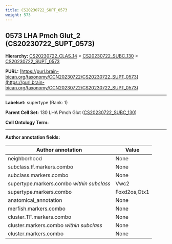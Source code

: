 ```yaml
---
title: CS20230722_SUPT_0573
weight: 573
---
```

## 0573 LHA Pmch Glut_2 (CS20230722_SUPT_0573)
<b>Hierarchy: </b>
[CS20230722_CLAS_14](../CS20230722_CLAS_14) >
[CS20230722_SUBC_130](../CS20230722_SUBC_130) >
[CS20230722_SUPT_0573](../CS20230722_SUPT_0573)

**PURL:** [https://purl.brain-bican.org/taxonomy/CCN20230722/CS20230722_SUPT_0573](https://purl.brain-bican.org/taxonomy/CCN20230722/CS20230722_SUPT_0573)

---


**Labelset:** supertype (Rank: 1)

**Parent Cell Set:** 130 LHA Pmch Glut ([CS20230722_SUBC_130](../CS20230722_SUBC_130))



**Cell Ontology Term:** 

[MARKER GENES.]: #


---

[TRANSFERRED ANNOTATIONS.]: #


[AUTHOR ANNOTATION FIELDS.]: #


**Author annotation fields:**

| Author annotation | Value |
|-------------------|-------|
|neighborhood|None|
|subclass.tf.markers.combo|None|
|subclass.markers.combo|None|
|supertype.markers.combo _within subclass_|Vwc2|
|supertype.markers.combo|Foxd2os,Otx1|
|anatomical_annotation|None|
|merfish.markers.combo|None|
|cluster.TF.markers.combo|None|
|cluster.markers.combo _within subclass_|None|
|cluster.markers.combo|None|
